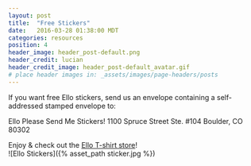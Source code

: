 ```yaml
---
layout: post
title:  "Free Stickers"
date:   2016-03-28 01:38:00 MDT
categories: resources
position: 4
header_image: header_post-default.png
header_credit: lucian
header_credit_image: header_post-default_avatar.gif
# place header images in: _assets/images/page-headers/posts
---
```


If you want free Ello stickers, send us an envelope containing a self-addressed stamped envelope to:

Ello Please Send Me Stickers!
1100 Spruce Street
Ste. #104
Boulder, CO 80302

Enjoy & check out the [Ello T-shirt store](http://ello.threadless.com/#/)!
<br>
![Ello Stickers]({% asset_path sticker.jpg %})
